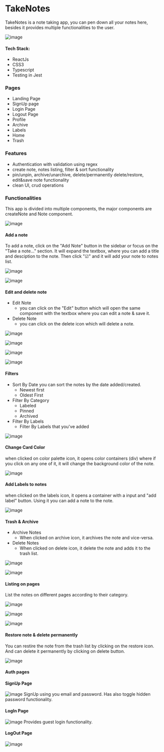 # TakeNotes
TakeNotes is a note taking app, you can pen down all your notes here, besides it provides multiple functionalities to the user.

![image](https://user-images.githubusercontent.com/82696858/183904535-c3e8993c-9f6b-4866-afda-36805dfddde9.png)

#### Tech Stack:
* ReactJs
* CSS3
* Typescript
* Testing in Jest

### Pages
* Landing Page
* SignUp page
* Login Page
* Logout Page
* Profile
* Archive
* Labels
* Home
* Trash

### Features
- Authentication with validation using regex
- create note, notes listing, filter & sort functionality
- pin/unpin, archive/unarchive, delete/permanently delete/restore, edit&save note functionality
- clean UI, crud operations

### Functionalities

This app is divided into multiple components, the major components are createNote and Note component.

![image](https://user-images.githubusercontent.com/82696858/183904809-b5320873-13ba-4066-8a91-0945ebf964e6.png)


#### Add a note
To add a note, click on the "Add Note" button in the sidebar or focus on the "Take a note..." section. It will expand the textbox, where you can add a title and desciption to the note.
Then click "☑" and it will add your note to notes list.

![image](https://user-images.githubusercontent.com/82696858/183904947-b83e8008-f1d0-42bf-a99d-2ee5cd8b4b10.png)

![image](https://user-images.githubusercontent.com/82696858/183905131-a4f3d636-2bf3-471a-9e46-c367fd5e3e23.png)


#### Edit and delete note
* Edit Note
    - you can click on the "Edit" button which will open the same component with the textbox where you can edit a note & save it.
* Delete Note
    - you can click on the delete icon which will delete a note.
    
![image](https://user-images.githubusercontent.com/82696858/183905562-ac36d74f-7406-4d7f-9662-bd2746ae9a77.png)

![image](https://user-images.githubusercontent.com/82696858/183905737-42151f08-42e9-4982-a08e-3dab4cb92e66.png)

![image](https://user-images.githubusercontent.com/82696858/183906364-78e7b71d-23e3-4e8d-95c0-03d212dd4f19.png)

![image](https://user-images.githubusercontent.com/82696858/183906430-ab08ea93-daae-4863-9bb8-533c5413158f.png)

#### Filters
* Sort By Date
  you can sort the notes by the date added/created.
    - Newest first
    - Oldest First
* Filter By Category
    - Labeled
    - Pinned
    - Archived
* Filter By Labels
    - Filter By Labels that you've added
 
![image](https://user-images.githubusercontent.com/82696858/183906647-b875c72d-4924-4ac0-b99c-3fcca1dd2eee.png)

#### Change Card Color
when clicked on color palette icon, it opens color containers (div) where if you click on any one of it, it will change the background color of the note.

![image](https://user-images.githubusercontent.com/82696858/183906843-d0d61ffe-cfe7-4c0b-8d5d-18827c0e500b.png)

#### Add Labels to notes
when clicked on the labels icon, it opens a container with a input and "add label" button. Using it you can add a note to the note.

![image](https://user-images.githubusercontent.com/82696858/183906953-c3028e43-b088-4047-bb40-973b68d92295.png)

#### Trash & Archive
* Archive Notes
    - When clicked on archive icon, it archives the note and vice-versa.
* Delete Notes
    - When clicked on delete icon, it delete the note and adds it to the trash list.
  
![image](https://user-images.githubusercontent.com/82696858/183907204-c6835bd2-e4c6-410f-aca1-c3d8f8ee0e18.png)

![image](https://user-images.githubusercontent.com/82696858/183907264-15af6e52-8553-4f07-9876-b108db7f27f8.png)

#### Listing on pages
List the notes on different pages according to their category.

![image](https://user-images.githubusercontent.com/82696858/183907360-7d01e0a3-c21c-4bb6-9c1c-a6ff4b72d0f2.png)

![image](https://user-images.githubusercontent.com/82696858/183907440-af0a10ef-535c-4140-ac52-a8c2d1257257.png)

![image](https://user-images.githubusercontent.com/82696858/183907610-dbdb557f-baa4-4ede-9bde-56a75d2599e3.png)

#### Restore note & delete permanently
You can restire the note from the trash list by clicking on the restore icon. And can delete it permanently by clicking on delete button.

![image](https://user-images.githubusercontent.com/82696858/183907703-153a06f0-cc38-4c58-be51-54d5ce62508e.png)

#### Auth pages

#### SignUp Page
![image](https://user-images.githubusercontent.com/82696858/183907898-b8ff466b-5477-4114-8fd8-d5675dc940a6.png)
SignUp using you email and password. Has also toggle hidden password functionality.

#### LogIn Page
![image](https://user-images.githubusercontent.com/82696858/183908332-91c22f77-329a-4d51-8df6-0f76fb415071.png)
Provides guest login functionality.

#### LogOut Page
![image](https://user-images.githubusercontent.com/82696858/183908527-84b66990-b682-4646-9ba7-54dbc90b572e.png)


